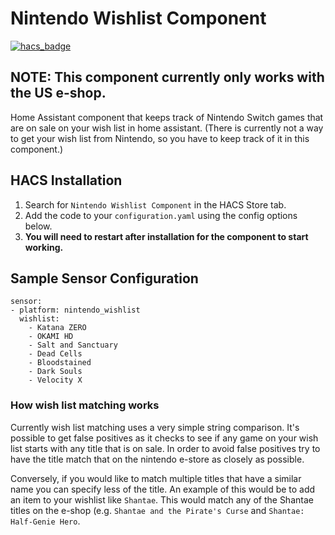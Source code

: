 # Nintendo Wishlist Component

[![hacs_badge](https://img.shields.io/badge/HACS-Default-orange.svg)](https://github.com/custom-components/hacs)

## NOTE: This component currently only works with the US e-shop.

Home Assistant component that keeps track of Nintendo Switch games that are on
sale on your wish list in home assistant. (There is currently not a way to get your
wish list from Nintendo, so you have to keep track of it in this component.)

## HACS Installation

1. Search for `Nintendo Wishlist Component` in the HACS Store tab.
2. Add the code to your `configuration.yaml` using the config options below.
3. **You will need to restart after installation for the component to start working.**

## Sample Sensor Configuration

    sensor:
    - platform: nintendo_wishlist
      wishlist:
        - Katana ZERO
        - OKAMI HD
        - Salt and Sanctuary
        - Dead Cells
        - Bloodstained
        - Dark Souls
        - Velocity X

### How wish list matching works

Currently wish list matching uses a very simple string comparison.  It's
possible to get false positives as it checks to see if any game on your wish
list starts with any title that is on sale.  In order to avoid false positives
try to have the title match that on the nintendo e-store as closely as possible.

Conversely, if you would like to match multiple titles that have a similar name
you can specify less of the title.  An example of this would be to add an item
to your wishlist like `Shantae`.  This would match any of the Shantae titles on
the e-shop (e.g. `Shantae and the Pirate's Curse` and `Shantae: Half-Genie Hero`.
